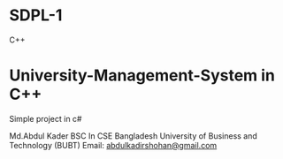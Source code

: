 # SDPL-1
C++
# University-Management-System in C++
Simple project in c#


Md.Abdul Kader
BSC In CSE 
Bangladesh University of Business and Technology (BUBT)
Email: abdulkadirshohan@gmail.com
